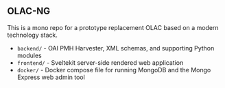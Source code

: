 ## OLAC-NG

This is a mono repo for a prototype replacement OLAC based on a modern technology stack.

* `backend/` - OAI PMH Harvester, XML schemas, and supporting Python modules
* `frontend/` - Sveltekit server-side rendered web application
* `docker/` - Docker compose file for running MongoDB and the Mongo Express web admin tool

